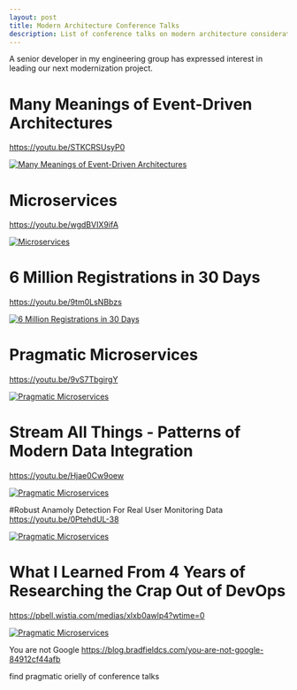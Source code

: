 ```yaml
---
layout: post
title: Modern Architecture Conference Talks
description: List of conference talks on modern architecture considerations
---
```


A senior developer in my engineering group has expressed interest in leading our next modernization project.


# Many Meanings of Event-Driven Architectures
https://youtu.be/STKCRSUsyP0

[![Many Meanings of Event-Driven Architectures](https://i.ytimg.com/vi/STKCRSUsyP0/hqdefault.jpg)](https://youtu.be/STKCRSUsyP0)


# Microservices
https://youtu.be/wgdBVIX9ifA

[![Microservices](https://i.ytimg.com/vi/wgdBVIX9ifA/hqdefault.jpg)](https://youtu.be/wgdBVIX9ifA)


# 6 Million Registrations in 30 Days
https://youtu.be/9tm0LsNBbzs

[![6 Million Registrations in 30 Days](https://i.ytimg.com/vi/9tm0LsNBbzs/hqdefault.jpg)](https://youtu.be/9tm0LsNBbzs)


# Pragmatic Microservices
https://youtu.be/9vS7TbgirgY

[![Pragmatic Microservices](https://i.ytimg.com/vi/9vS7TbgirgY/hqdefault.jpg)](https://youtu.be/9vS7TbgirgY)


# Stream All Things - Patterns of Modern Data Integration
https://youtu.be/Hjae0Cw9oew

[![Pragmatic Microservices](https://i.ytimg.com/vi/9vS7TbgirgY/hqdefault.jpg)](https://youtu.be/9vS7TbgirgY)

#Robust Anamoly Detection For Real User Monitoring Data
https://youtu.be/0PtehdUL-38

[![Pragmatic Microservices](https://i.ytimg.com/vi/9vS7TbgirgY/hqdefault.jpg)](https://youtu.be/9vS7TbgirgY)

# What I Learned From 4 Years of Researching the Crap Out of DevOps
https://pbell.wistia.com/medias/xlxb0awlp4?wtime=0

[![Pragmatic Microservices](https://i.ytimg.com/vi/9vS7TbgirgY/hqdefault.jpg)](https://youtu.be/9vS7TbgirgY)

You are not Google
https://blog.bradfieldcs.com/you-are-not-google-84912cf44afb 

find pragmatic orielly of conference talks